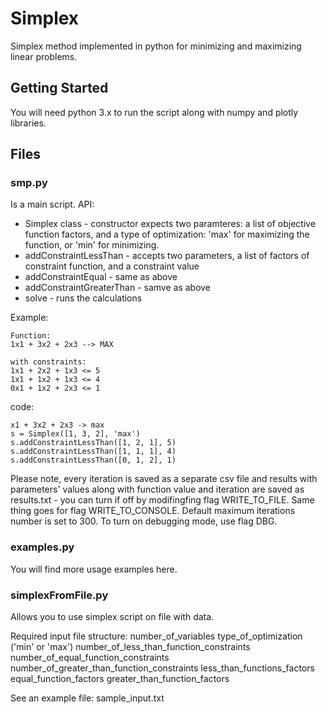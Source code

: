# Simplex

Simplex method implemented in python for minimizing and maximizing linear problems.

## Getting Started

You will need python 3.x to run the script along with numpy and plotly libraries.

## Files
### smp.py 

Is a main script. API:
* Simplex class - constructor expects two paramteres: a list of objective function factors, and a type of optimization: 'max' for maximizing the function, or 'min' for minimizing.
* addConstraintLessThan - accepts two parameters, a list of factors of constraint function, and a constraint value
* addConstraintEqual - same as above
* addConstraintGreaterThan - samve as above
* solve - runs the calculations

Example: 
```
Function:
1x1 + 3x2 + 2x3 --> MAX

with constraints:
1x1 + 2x2 + 1x3 <= 5
1x1 + 1x2 + 1x3 <= 4
0x1 + 1x2 + 2x3 <= 1
```

code:
```
x1 + 3x2 + 2x3 -> max
s = Simplex([1, 3, 2], 'max')
s.addConstraintLessThan([1, 2, 1], 5)
s.addConstraintLessThan([1, 1, 1], 4)
s.addConstraintLessThan([0, 1, 2], 1)
```

Please note, every iteration is saved as a separate csv file and results with parameters' values along with function value and iteration are saved as results.txt - you can turn if off by modifingfing flag WRITE_TO_FILE.
Same thing goes for flag WRITE_TO_CONSOLE.
Default maximum iterations number is set to 300.
To turn on debugging mode, use flag DBG.

### examples.py

You will find more usage examples here.

### simplexFromFile.py

Allows you to use simplex script on file with data.

Required input file structure:
number_of_variables
type_of_optimization ('min' or 'max')
number_of_less_than_function_constraints
number_of_equal_function_constraints
number_of_greater_than_function_constraints
less_than_functions_factors
equal_function_factors
greater_than_function_factors

See an example file: sample_input.txt